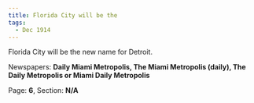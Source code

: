 ```yaml
---  
title: Florida City will be the  
tags:  
  - Dec 1914  
---  
```

  
Florida City will be the new name for Detroit.  
  
Newspapers: **Daily Miami Metropolis, The Miami Metropolis (daily), The Daily Metropolis or Miami Daily Metropolis**  
  
Page: **6**, Section: **N/A** 
